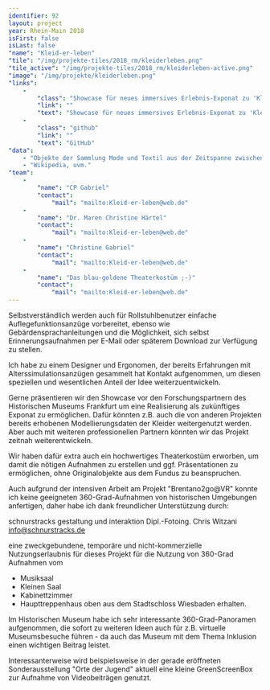 ```yaml
---
identifier: 92
layout: project
year: Rhein-Main 2018
isFirst: false
isLast: false
"name": "Kleid-er-leben"
"tile": "/img/projekte-tiles/2018_rm/kleiderleben.png"
"tile_active": "/img/projekte-tiles/2018_rm/kleiderleben-active.png"
"image": "/img/projekte/kleiderleben.png"
"links":
    -
        "class": "Showcase für neues immersives Erlebnis-Exponat zu 'Kleider in Bewegung'"
        "link": ""
        "text": "Showcase für neues immersives Erlebnis-Exponat zu 'Kleider in Bewegung'"
    -
        "class": "github"
        "link": ""
        "text": "GitHub"
"data":
    - "Objekte der Sammlung Mode und Textil aus der Zeitspanne zwischen 1850 und 1930 des Historischen Museums Frankfurt"
    - "Wikipedia, uvm."
"team":
    -
        "name": "CP Gabriel"
        "contact":
            "mail": "mailto:Kleid-er-leben@web.de"
    -
        "name": "Dr. Maren Christine Härtel"
        "contact":
            "mail": "mailto:Kleid-er-leben@web.de"
    -
        "name": "Christine Gabriel"
        "contact":
            "mail": "mailto:Kleid-er-leben@web.de"
    -
        "name": "Das blau-goldene Theaterkostüm ;-)"
        "contact":
            "mail": "mailto:Kleid-er-leben@web.de"
---
```

Selbstverständlich werden auch für Rollstuhlbenutzer einfache Auflegefunktionsanzüge vorbereitet, ebenso wie Gebärdensprachanleitungen und die Möglichkeit, sich selbst Erinnerungsaufnahmen per E-Mail oder späterem Download zur Verfügung zu stellen.

Ich habe zu einem Designer und Ergonomen, der bereits Erfahrungen mit Alterssimulationsanzügen gesammelt hat Kontakt aufgenommen, um diesen speziellen und wesentlichen Anteil der Idee weiterzuentwickeln. 

Gerne präsentieren wir den Showcase vor den Forschungspartnern des Historischen Museums Frankfurt um eine Realisierung als zukünftiges Exponat zu ermöglichen. Dafür könnten z.B. auch die von anderen Projekten bereits erhobenen Modellierungsdaten der Kleider weitergenutzt werden. Aber auch mit weiteren professionellen Partnern könnten wir das Projekt zeitnah weiterentwickeln.

Wir haben dafür extra auch ein hochwertiges Theaterkostüm erworben, um damit die nötigen Aufnahmen zu erstellen und ggf. Präsentationen zu ermöglichen, ohne Originalobjekte aus dem Fundus zu beanspruchen.

Auch aufgrund der intensiven Arbeit am Projekt "Brentano2go@VR" konnte ich keine geeigneten 360-Grad-Aufnahmen von historischen Umgebungen anfertigen, daher habe ich dank freundlicher Unterstützung durch:

schnurstracks gestaltung und interaktion
Dipl.-Fotoing. Chris Witzani
info@schnurstracks.de

eine zweckgebundene, temporäre und nicht-kommerzielle Nutzungserlaubnis für dieses Projekt für die Nutzung von 360-Grad Aufnahmen vom 
- Musiksaal
- Kleinen Saal
- Kabinettzimmer
- Haupttreppenhaus oben
aus dem Stadtschloss Wiesbaden erhalten.

Im Historischen Museum habe ich sehr interessante 360-Grad-Panoramen aufgenommen, die sofort zu weiteren Ideen auch für z.B. virtuelle Museumsbesuche führen - da auch das Museum mit dem Thema Inklusion einen wichtigen Beitrag leistet.

Interessanterweise wird beispielsweise in der gerade eröffneten Sonderausstellung "Orte der Jugend" aktuell eine kleine GreenScreenBox zur Aufnahme von Videobeiträgen genutzt.



